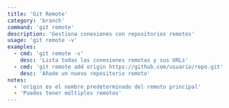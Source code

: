 ```yaml
---
title: 'Git Remote'
category: 'branch'
command: 'git remote'
description: 'Gestiona conexiones con repositorios remotos'
usage: 'git remote -v'
examples:
  - cmd: 'git remote -v'
    desc: 'Lista todas las conexiones remotas y sus URLs'
  - cmd: 'git remote add origin https://github.com/usuario/repo.git'
    desc: 'Añade un nuevo repositorio remoto'
notes:
  - 'origin es el nombre predeterminado del remoto principal'
  - 'Puedes tener múltiples remotos'
---
```

